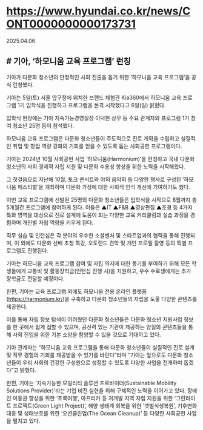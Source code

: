 # https://www.hyundai.co.kr/news/CONT0000000000173731

2025.04.06

## # 기아, ‘하모니움 교육 프로그램’ 런칭

기아가 다문화 청소년의 안정적인 사회 진출을 돕기 위한 ‘하모니움 교육 프로그램’을 공식 런칭했다.

기아는 5일(토) 서울 압구정에 위치한 브랜드 체험관 Kia360에서 하모니움 교육 프로그램 1기 입학식을 진행하고 프로그램을 본격 시작했다고 6일(일) 밝혔다.

입학식 현장에는 기아 지속가능경영실장 이덕현 상무 등 주요 관계자와 프로그램 1기 참여 청소년 25명 등이 참석했다.

하모니움 교육 프로그램은 다문화 청소년들이 주도적으로 진로 계획을 수립하고 실질적인 취업 및 창업 역량 강화의 기회를 얻을 수 있도록 돕는 사회공헌 프로그램이다.

기아는 2024년 10월 사회공헌 사업 ‘하모니움(Harmonium)’을 런칭하고 국내 다문화 청소년의 사회·경제적 자립 지원 및 다문화 수용성 향상을 위한 노력을 시작해왔다.

그 첫걸음으로 지난해 10월, 토크 콘서트와 야외 음악회 등 다양한 행사로 구성된 ‘하모니움 페스티벌’을 개최하며 다문화 가정에 대한 사회적 인식 개선에 기여하기도 했다.

이번 교육 프로그램에 선발된 25명의 다문화 청소년들은 입학식을 시작으로 8월까지 총 5개월간 프로그램에 참여하게 된다. 이들은 ▲IT ▲F&B ▲영상편집 ▲조경 등 4가지 특화 영역을 대상으로 진로 설계에 도움이 되는 다양한 교육 커리큘럼과 실습 과정을 경험하며 개인별 자립 역량을 키우게 된다.

직무 실습 및 인턴십은 각 분야의 우수한 소셜벤처 및 스타트업과의 협력을 통해 진행되며, 이 외에도 다문화 선배 초청 특강, 오토랜드 견학 및 개인 프로필 촬영 등의 특별 프로그램도 진행된다.

기아는 하모니움 교육 프로그램 참여 및 자립 의지에 대한 동기를 부여하기 위해 모든 학생들에게 교통비 및 활동장학금(인턴십 진행 시)을 지원하고, 우수 수료생에게는 추가 장학금도 전달할 예정이다.

한편, 기아는 교육 프로그램 외에도 하모니움 전용 온라인 플랫폼(https://harmonium.kr/)을 구축하고 다문화 청소년들의 자립을 도울 다양한 콘텐츠를 제공한다.

이를 통해 자립 정보 탐색이 어려웠던 다문화 청소년들은 다문화 청소년 지원사업 정보를 한 곳에서 쉽게 접할 수 있으며, 공신력 있는 기관이 제공하는 양질의 콘텐츠들을 통해 사회 진입을 위한 기본 소양을 함양할 수 있을 것으로 기대하고 있다.

기아 관계자는 “하모니움 교육 프로그램을 통해 다문화 청소년들이 실질적인 진로 설계 및 직무 경험의 기회를 제공받을 수 있기를 바란다”라며 “기아는 앞으로도 다문화 청소년들이 우리 사회의 건강한 구성원으로 성장할 수 있도록 다양한 사업을 전개하며 돕겠다”고 밝혔다.

한편, 기아는 ‘지속가능한 모빌리티 솔루션 프로바이더(Sustainable Mobility Solutions Provider)’라는 기업 비전 실현을 위해 구체적인 노력을 이어가고 있다. 장애인 이동권 향상을 위한 ‘초록여행’, 아프리카 등 저개발 지역 자립 지원을 위한 ‘그린라이트 프로젝트(Green Light Project)’, 해양 생태계 회복을 위한 ‘갯벌식생복원’, 기후변화 대응 및 생태보호를 위한 ‘오션클린업(The Ocean Cleanup)’ 등 다양한 사회공헌 사업을 펼치고 있다.